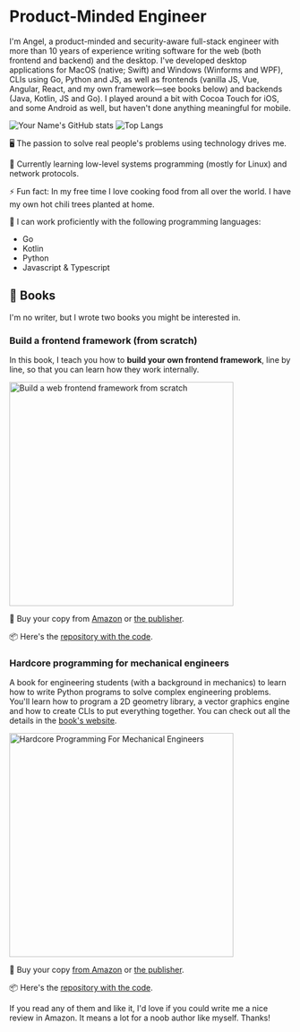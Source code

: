 # Product-Minded Engineer

I'm Angel, a product-minded and security-aware full-stack engineer with more than 10 years of experience writing software for the web (both frontend and backend) and the desktop.
I've developed desktop applications for MacOS (native; Swift) and Windows (Winforms and WPF), CLIs using Go, Python and JS, as well as frontends (vanilla JS, Vue, Angular, React, and my own framework—see books below) and backends (Java, Kotlin, JS and Go).
I played around a bit with Cocoa Touch for iOS, and some Android as well, but haven't done anything meaningful for mobile.

![Your Name's GitHub stats](https://github-readme-stats.vercel.app/api?username=angelsolaorbaiceta&show_icons=true&theme=tokyonight)
![Top Langs](https://github-readme-stats.vercel.app/api/top-langs/?username=angelsolaorbaiceta&layout=donut&theme=tokyonight)

🖥️ The passion to solve real people's problems using technology drives me.

🌱 Currently learning low-level systems programming (mostly for Linux) and network protocols.

⚡ Fun fact: In my free time I love cooking food from all over the world. I have my own hot chili trees planted at home.

🔭 I can work proficiently with the following programming languages:

- Go
- Kotlin
- Python
- Javascript & Typescript


## 📖 Books

I'm no writer, but I wrote two books you might be interested in.

### Build a frontend framework (from scratch)

In this book, I teach you how to __build your own frontend framework__, line by line, so that you can learn how they work internally.

<img src="https://github.com/angelsolaorbaiceta/angelsolaorbaiceta/assets/7513343/d79d6891-480f-4c84-a24a-92e6ab42b430" alt="Build a web frontend framework from scratch" width="400" />

📘 Buy your copy from [Amazon](https://www.amazon.com/Build-Frontend-Web-Framework-Scratch/dp/1633438066) or [the publisher](http://mng.bz/aM2o).

📦 Here's the [repository with the code](https://github.com/angelsolaorbaiceta/fe-fwk-book).



### Hardcore programming for mechanical engineers

A book for engineering students (with a background in mechanics) to learn how to write Python programs to solve complex engineering problems.
You'll learn how to program a 2D geometry library, a vector graphics engine and how to create CLIs to put everything together.
You can check out all the details in the [book's website](https://www.hardcoreprogramming.dev/).

<img width="400" alt="Hardcore Programming For Mechanical Engineers" src="https://user-images.githubusercontent.com/7513343/127103654-947c5cac-3ac3-433f-97a4-0b2e620ffa7d.jpg">

📘 Buy your copy [from Amazon](https://www.amazon.com/Hardcore-Programming-Engineers-Angel-Sola/dp/1718500785) or [the publisher](https://nostarch.com/hardcore-programming-mechanical-engineers).

📦 Here's the [repository with the code](https://github.com/angelsolaorbaiceta/Mechanics).

If you read any of them and like it, I'd love if you could write me a nice review in Amazon.
It means a lot for a noob author like myself.
Thanks!

<!--
**angelsolaorbaiceta/angelsolaorbaiceta** is a ✨ _special_ ✨ repository because its `README.md` (this file) appears on your GitHub profile.

Here are some ideas to get you started:

- 🔭 I’m currently working on ...
- 🌱 I’m currently learning ...
- 👯 I’m looking to collaborate on ...
- 🤔 I’m looking for help with ...
- 💬 Ask me about ...
- 📫 How to reach me: ...
- 😄 Pronouns: ...
- ⚡ Fun fact: ...
-->
